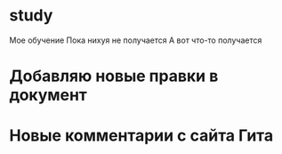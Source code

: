 # study
Мое обучение
Пока нихуя не получается
А вот что-то получается

# Добавляю новые правки в документ
# Новые комментарии с сайта Гита
